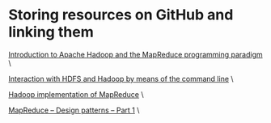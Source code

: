 # Storing resources on GitHub and linking them
[Introduction to Apache Hadoop and the MapReduce programming paradigm](https://enricocarraro.github.io/testing/03.pdf) \

[Interaction with HDFS and Hadoop by means of the command line](https://enricocarraro.github.io/testing/03b.pdf) \

[Hadoop implementation of MapReduce](https://enricocarraro.github.io/testing/04.pdf) \

[MapReduce – Design patterns – Part 1](https://enricocarraro.github.io/testing/05.pdf) \

